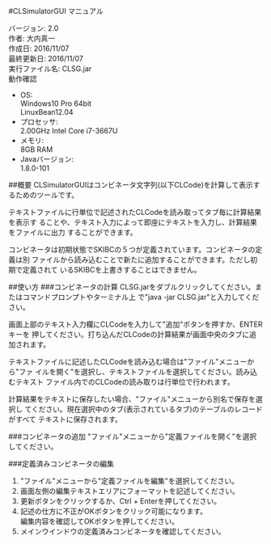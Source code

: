 #CLSimulatorGUI マニュアル

バージョン: 2.0  
作者: 大内真一  
作成日: 2016/11/07  
最終更新日: 2016/11/07  
実行ファイル名: CLSG.jar  
動作確認  
* OS:  
  Windows10 Pro 64bit  
  LinuxBean12.04
* プロセッサ:  
  2.00GHz Intel Core i7-3667U  
* メモリ:  
  8GB RAM  
* Javaバージョン:  
  1.8.0-101  

##概要
CLSimulatorGUIはコンビネータ文字列(以下CLCode)を計算して表示するためのツールです。

テキストファイルに行単位で記述されたCLCodeを読み取ってタブ毎に計算結果を表示す
ることや、テキスト入力によって即座にテキストを入力し、計算結果をファイルに出力
することができます。

コンビネータは初期状態でSKIBCの５つが定義されています。コンビネータの定義は別
ファイルから読み込むことで新たに追加することができます。ただし初期で定義されて
いるSKIBCを上書きすることはできません。

##使い方
###コンビネータの計算
CLSG.jarをダブルクリックしてください。またはコマンドプロンプトやターミナル上
で"java -jar CLSG.jar"と入力してください。

画面上部のテキスト入力欄にCLCodeを入力して"追加"ボタンを押すか、ENTERキーを
押してください。打ち込んだCLCodeの計算結果が画面中央のタブに追加されます。

テキストファイルに記述したCLCodeを読み込む場合は"ファイル"メニューから"ファ
イルを開く"を選択し、テキストファイルを選択してください。読み込むテキスト
ファイル内でのCLCodeの読み取りは行単位で行われます。

計算結果をテキストに保存したい場合、"ファイル"メニューから別名で保存を選択し
てください。現在選択中のタブ(表示されているタブ)のテーブルのレコードがすべて
テキストに保存されます。

###コンビネータの追加
"ファイル"メニューから"定義ファイルを開く"を選択してください。

###定義済みコンビネータの編集
1. "ファイル"メニューから"定義ファイルを編集"を選択してください。
2. 画面左側の編集テキストエリアにフォーマットを記述してください。
3. 更新ボタンをクリックするか、Ctrl + Enterを押してください。
4. 記述の仕方に不正がOKボタンをクリック可能になります。  
 編集内容を確認してOKボタンを押してください。
5. メインウインドウの定義済みコンビネータを確認してください。
